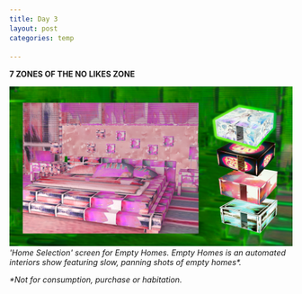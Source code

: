 ```yaml
---
title: Day 3
layout: post
categories: temp

---
```


**7 ZONES OF THE NO LIKES ZONE**

![](/assets/7days/3.png)
_'Home Selection' screen for Empty Homes. Empty Homes is an automated interiors show featuring slow, panning shots of empty homes*._

_*Not for consumption, purchase or habitation._
